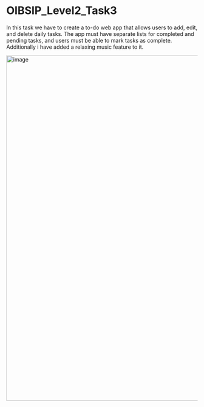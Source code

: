 # OIBSIP_Level2_Task3

In this task we have to create a to-do web app that allows users to add, edit,
and delete daily tasks. The app must have separate lists for completed
and pending tasks, and users must be able to mark tasks as complete.
Additionally i have added a relaxing music feature to it.

<img width="907" alt="image" src="https://user-images.githubusercontent.com/115340624/236279395-9de65384-c0e5-41de-8e1f-ba25d0dd43d2.png">
